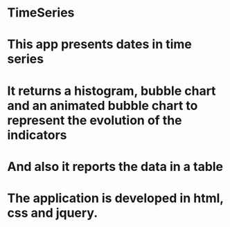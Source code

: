 # TimeSeries
# This app presents dates in time series
# It returns a histogram, bubble chart and an animated bubble chart to represent the evolution of the indicators
# And also it reports the data in a table
# The application is developed in html, css and jquery.
